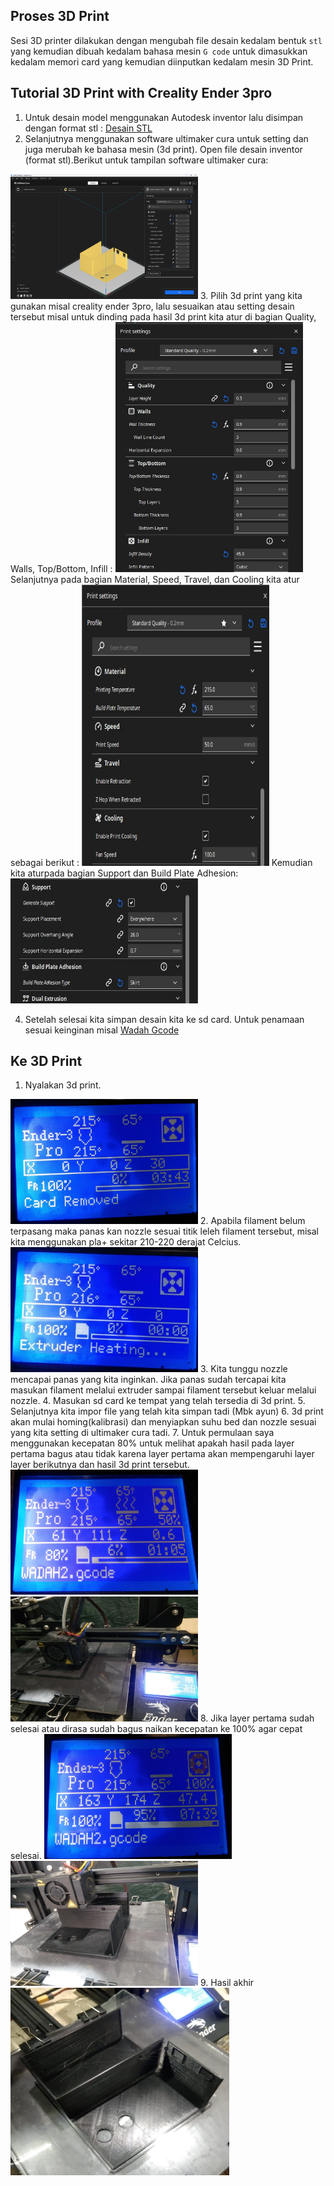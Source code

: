 ## Proses 3D Print
Sesi 3D printer dilakukan dengan mengubah file desain kedalam bentuk ```stl``` yang kemudian dibuah kedalam bahasa mesin ```G code``` untuk dimasukkan kedalam memori card yang kemudian diinputkan kedalam mesin 3D Print.

## Tutorial 3D Print with Creality Ender 3pro
1. Untuk desain model menggunakan Autodesk inventor lalu disimpan dengan format stl : [Desain STL](Desain_stl.rar)
2.	Selanjutnya menggunakan software ultimaker cura untuk setting dan juga merubah ke bahasa mesin (3d print). Open file desain inventor (format stl).Berikut untuk tampilan software ultimaker cura:
<img src="assets/desain-in-ultimaker-cura.jpg" width="300" height="200">
3.	Pilih 3d print yang kita gunakan misal creality ender 3pro, lalu sesuaikan atau setting desain tersebut misal untuk dinding pada hasil 3d print kita atur di bagian Quality, Walls, Top/Bottom, Infill : 
<img src="assets/print-setting.jpg" width="300" height="400">
Selanjutnya pada bagian Material, Speed, Travel, dan Cooling kita atur sebagai berikut : 
<img src="assets/print-setting2.jpg" width="300" height="450">
Kemudian kita aturpada bagian Support dan Build Plate Adhesion:
<img src="assets/print-setting3.jpg" width="300" height="200">

4.	Setelah selesai kita simpan desain kita ke sd card. Untuk penamaan sesuai keinginan misal [Wadah Gcode](Desain-Gcode.rar)

##	Ke 3D Print

1.	Nyalakan 3d print.
<img src="assets/set-awal.jpg" width="300" height="200">
2.	Apabila filament belum terpasang maka panas kan nozzle sesuai titik leleh filament tersebut, misal kita menggunakan pla+ sekitar 210-220 derajat Celcius.
<img src="assets/Extruder-heating.jpg" width="300" height="200">
3.	Kita tunggu nozzle mencapai panas yang kita inginkan. Jika panas sudah tercapai kita masukan filament melalui extruder sampai filament tersebut keluar melalui nozzle.
4.	Masukan sd card ke tempat yang telah tersedia di 3d print.
5.	Selanjutnya kita impor file yang telah kita simpan tadi (Mbk ayun)
6.	3d print akan mulai homing(kalibrasi) dan menyiapkan suhu bed dan nozzle sesuai yang kita setting di ultimaker cura tadi.
7.	Untuk permulaan saya menggunakan kecepatan 80% untuk melihat apakah hasil pada layer pertama bagus atau tidak karena layer pertama akan mempengaruhi layer layer berikutnya dan hasil 3d print tersebut.
<br><img src="assets/layer-awal.jpg" width="300" height="200"><br>
<img src="assets/print1.jpg" width="300" height="200">
8.	Jika layer pertama sudah selesai atau dirasa sudah bagus naikan kecepatan ke 100% agar cepat selesai.
<img src="assets/prosess.jpg" width="300" height="200">
<img src="assets/prosess2.jpg" width="300" height="200">
9.	Hasil akhir
<br><img src="assets/Hasil-Akhir.jpg" width="350" height="300">
